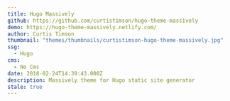 ```yaml
---
title: Hugo Massively
github: https://github.com/curtistimson/hugo-theme-massively
demo: https://hugo-theme-massively.netlify.com/
author: Curtis Timson
thumbnail: "themes/thumbnails/curtistimson-hugo-theme-massively.jpg"
ssg:
  - Hugo
cms:
  - No Cms
date: 2018-02-24T14:39:43.000Z
description: Massively theme for Hugo static site generator
stale: true
---
```

